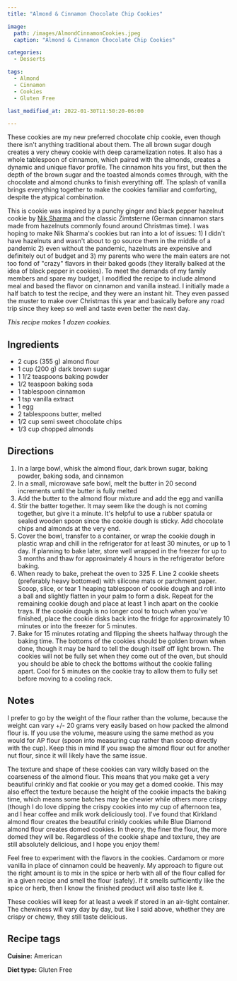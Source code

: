 ```yaml
---
title: "Almond & Cinnamon Chocolate Chip Cookies"

image: 
  path: /images/AlmondCinnamonCookies.jpeg
  caption: "Almond & Cinnamon Chocolate Chip Cookies"

categories:
  - Desserts

tags:
  - Almond
  - Cinnamon
  - Cookies
  - Gluten Free

last_modified_at: 2022-01-30T11:50:20-06:00

---
```


<span itemprop="description">

These cookies are my new preferred chocolate chip cookie, even though there isn't anything traditional about them. The all brown sugar dough creates a very chewy cookie with deep caramelization notes. It also has a whole tablespoon of cinnamon, which paired with the almonds, creates a dynamic and unique flavor profile. The cinnamon hits you first, but then the depth of the brown sugar and the toasted almonds comes through, with the chocolate and almond chunks to finish everything off. The splash of vanilla brings everything together to make the cookies familiar and comforting, despite the atypical combination. 
</span>

This is cookie was inspired by a punchy ginger and black pepper hazelnut cookie by [Nik Sharma][1] and the classic Zimtsterne (German cinnamon stars made from hazelnuts commonly found around Christmas time). I was hoping to make Nik Sharma's cookies but ran into a lot of issues: 1) I didn't have hazelnuts and wasn't about to go source them in the middle of a pandemic 2) even without the pandemic, hazelnuts are expensive and definitely out of budget and 3) my parents who were the main eaters are not too fond of "crazy" flavors in their baked goods (they literally balked at the idea of black pepper in cookies). To meet the demands of my family members and spare my budget, I modified the recipe to include almond meal and based the flavor on cinnamon and vanilla instead. I initially made a half batch to test the recipe, and they were an instant hit. They even passed the muster to make over Christmas this year and basically before any road trip since they keep so well and taste even better the next day.

*This recipe makes <span itemprop="recipeYield">1 dozen</span> cookies.*

## Ingredients

* <span itemprop="recipeIngredient">2 cups (355 g) almond flour</span>
* <span itemprop="recipeIngredient">1 cup (200 g) dark brown sugar</span>
* <span itemprop="recipeIngredient">1 1/2 teaspoons baking powder</span>
* <span itemprop="recipeIngredient">1/2 teaspoon baking soda</span>
* <span itemprop="recipeIngredient">1 tablespoon cinnamon</span>
* <span itemprop="recipeIngredient">1 tsp vanilla extract</span>
* <span itemprop="recipeIngredient">1 egg</span>
* <span itemprop="recipeIngredient">2 tablespoons butter, melted</span>
* <span itemprop="recipeIngredient">1/2 cup semi sweet chocolate chips</span>
* <span itemprop="recipeIngredient">1/3 cup chopped almonds</span>

## Directions

1. <span itemprop="recipeInstructions">In a large bowl, whisk the almond flour, dark brown sugar, baking powder, baking soda, and cinnamon</span>
2. <span itemprop="recipeInstructions">In a small, microwave safe bowl, melt the butter in 20 second increments until the butter is fully melted</span>
3. <span itemprop="recipeInstructions">Add the butter to the almond flour mixture and add the egg and vanilla</span>
4. <span itemprop="recipeInstructions">Stir the batter together. It may seem like the dough is not coming together, but give it a minute. It's helpful to use a rubber spatula or sealed wooden spoon since the cookie dough is sticky. Add chocolate chips and almonds at the very end.</span>
5. <span itemprop="recipeInstructions">Cover the bowl, transfer to a container, or wrap the cookie dough in plastic wrap and chill in the refrigerator for at least 30 minutes, or up to 1 day. If planning to bake later, store well wrapped in the freezer for up to 3 months and thaw for approximately 4 hours in the refrigerator before baking.</span>
6. <span itemprop="recipeInstructions">When ready to bake, preheat the oven to 325 F. Line 2 cookie sheets (preferably heavy bottomed) with silicone mats or parchment paper. Scoop, slice, or tear 1 heaping tablespoon of cookie dough and roll into a ball and slightly flatten in your palm to form a disk. Repeat for the remaining cookie dough and place at least 1 inch apart on the cookie trays. If the cookie dough is no longer cool to touch when you've finished, place the cookie disks back into the fridge for approximately 10 minutes or into the freezer for 5 minutes.</span> 
7. <span itemprop="recipeInstructions">Bake for 15 minutes rotating and flipping the sheets halfway through the baking time. The bottoms of the cookies should be golden brown when done, though it may be hard to tell the dough itself off light brown. The cookies will not be fully set when they come out of the oven, but should you should be able to check the bottoms without the cookie falling apart. Cool for 5 minutes on the cookie tray to allow them to fully set before moving to a cooling rack.</span>


## Notes

I prefer to go by the weight of the flour rather than the volume, because the weight can vary +/- 20 grams very easily based on how packed the almond flour is. If you use the volume, measure using the same method as you would for AP flour (spoon into measuring cup rather than scoop directly with the cup). Keep this in mind If you swap the almond flour out for another nut flour, since it will likely have the same issue.

The texture and shape of these cookies can vary wildly based on the coarseness of the almond flour. This means that you make get a very beautiful crinkly and flat cookie or you may get a domed cookie. This may also effect the texture because the height of the cookie impacts the baking time, which means some batches may be chewier while others more crispy (though I do love dipping the crispy cookies into my cup of afternoon tea, and I hear coffee and milk work deliciously too). I've found that Kirkland almond flour creates the beautiful crinkly cookies while Blue Diamond almond flour creates domed cookies. In theory, the finer the flour, the more domed they will be. Regardless of the cookie shape and texture, they are still absolutely delicious, and I hope you enjoy them!

Feel free to experiment with the flavors in the cookies. Cardamom or more vanilla in place of cinnamon could be heavenly. My approach to figure out the right amount is to mix in the spice or herb with all of the flour called for in a given recipe and smell the flour (safely). If it smells sufficiently like the spice or herb, then I know the finished product will also taste like it. 

These cookies will keep for at least a week if stored in an air-tight container. The chewiness will vary day by day, but like I said above, whether they are crispy or chewy, they still taste delicious.

## Recipe tags

**Cuisine:** <span itemprop ="recipeCuisine">American</span>

**Diet type:** <link itemprop="suitableForDiet" href="https://schema.org/GlutenFreeDiet" />Gluten Free


[1]: https://food52.com/recipes/78052-nik-sharma-s-spicy-chocolate-chip-hazelnut-cookies